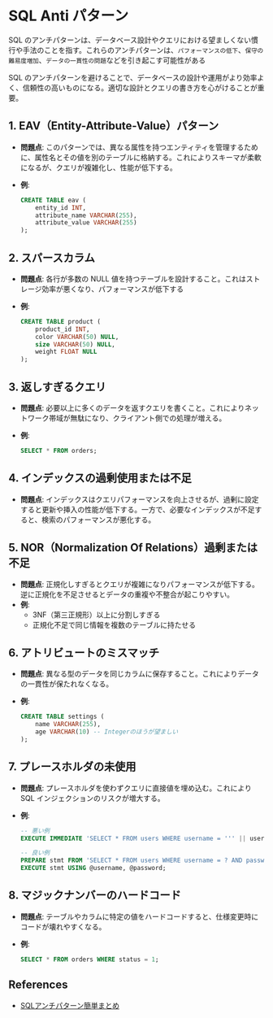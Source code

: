 # SQL Anti パターン

SQL のアンチパターンは、データベース設計やクエリにおける望ましくない慣行や手法のことを指す。これらのアンチパターンは、`パフォーマンスの低下`、`保守の難易度増加`、`データの一貫性の問題`などを引き起こす可能性がある

SQL のアンチパターンを避けることで、データベースの設計や運用がより効率よく、信頼性の高いものになる。適切な設計とクエリの書き方を心がけることが重要。

## 1. **EAV（Entity-Attribute-Value）パターン**

- **問題点**: このパターンでは、異なる属性を持つエンティティを管理するために、属性名とその値を別のテーブルに格納する。これによりスキーマが柔軟になるが、クエリが複雑化し、性能が低下する。
- **例**:

  ```sql
  CREATE TABLE eav (
      entity_id INT,
      attribute_name VARCHAR(255),
      attribute_value VARCHAR(255)
  );
  ```

## 2. **スパースカラム**

- **問題点**: 各行が多数の NULL 値を持つテーブルを設計すること。これはストレージ効率が悪くなり、パフォーマンスが低下する
- **例**:

  ```sql
  CREATE TABLE product (
      product_id INT,
      color VARCHAR(50) NULL,
      size VARCHAR(50) NULL,
      weight FLOAT NULL
  );
  ```

## 3. **返しすぎるクエリ**

- **問題点**: 必要以上に多くのデータを返すクエリを書くこと。これによりネットワーク帯域が無駄になり、クライアント側での処理が増える。
- **例**:

  ```sql
  SELECT * FROM orders;
  ```

## 4. **インデックスの過剰使用または不足**

- **問題点**: インデックスはクエリパフォーマンスを向上させるが、過剰に設定すると更新や挿入の性能が低下する。一方で、必要なインデックスが不足すると、検索のパフォーマンスが悪化する。

## 5. **NOR（Normalization Of Relations）過剰または不足**

- **問題点**: 正規化しすぎるとクエリが複雑になりパフォーマンスが低下する。逆に正規化を不足させるとデータの重複や不整合が起こりやすい。
- **例**:
  - 3NF（第三正規形）以上に分割しすぎる
  - 正規化不足で同じ情報を複数のテーブルに持たせる

## 6. **アトリビュートのミスマッチ**

- **問題点**: 異なる型のデータを同じカラムに保存すること。これによりデータの一貫性が保たれなくなる。
- **例**:

  ```sql
  CREATE TABLE settings (
      name VARCHAR(255),
      age VARCHAR(10) -- Integerのほうが望ましい
  );
  ```

## 7. **プレースホルダの未使用**

- **問題点**: プレースホルダを使わずクエリに直接値を埋め込む。これにより SQL インジェクションのリスクが増大する。
- **例**:

  ```sql
  -- 悪い例
  EXECUTE IMMEDIATE 'SELECT * FROM users WHERE username = ''' || username || ''' AND password = ''' || password || '''';

  -- 良い例
  PREPARE stmt FROM 'SELECT * FROM users WHERE username = ? AND password = ?';
  EXECUTE stmt USING @username, @password;
  ```

## 8. **マジックナンバーのハードコード**

- **問題点**: テーブルやカラムに特定の値をハードコードすると、仕様変更時にコードが壊れやすくなる。
- **例**:

  ```sql
  SELECT * FROM orders WHERE status = 1;
  ```

## References

- [SQLアンチパターン簡単まとめ](https://zenn.dev/yukito0616/articles/00ccc30b58e458)

